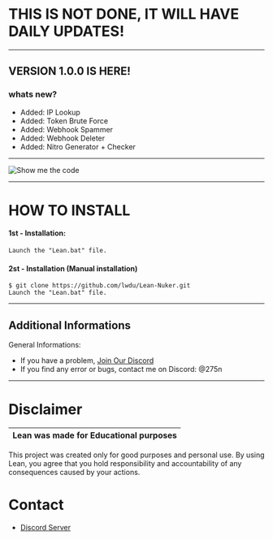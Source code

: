 # THIS IS NOT DONE, IT WILL HAVE DAILY UPDATES!
-----------------------------------------------

##            VERSION 1.0.0 IS HERE!
### whats new?
- Added: IP Lookup
- Added: Token Brute Force
- Added: Webhook Spammer
- Added: Webhook Deleter
- Added: Nitro Generator + Checker
  

-------------------



![Show me the code](https://i.imgur.com/mHlM5E7.png)


---------------

# HOW TO INSTALL
#### 1st - Installation:
    Launch the "Lean.bat" file. 

#### 2st - Installation (Manual installation)
    $ git clone https://github.com/lwdu/Lean-Nuker.git
    Launch the "Lean.bat" file.


---------------

## Additional Informations
General Informations:
- If you have a problem, [Join Our Discord](https://discord.gg/qmm38vE6)
- If you find any error or bugs, contact me on Discord: @275n


---------------

# Disclaimer

|Lean was made for Educational purposes|
|-------------------------------------------------|
This project was created only for good purposes and personal use.
By using Lean, you agree that you hold responsibility and accountability of any consequences caused by your actions.


# Contact

* [Discord Server](https://discord.gg/qmm38vE6)
